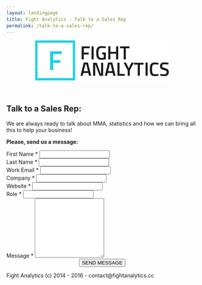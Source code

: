 ```yaml
---
layout: landingpage
title: Fight Analytics - Talk to a Sales Rep
permalink: /talk-to-a-sales-rep/
---
```


<header class="navbar-free-trial">
  <nav class="navbar navbar-landing navbar-inverse">
    <div class="container">
      <div class="navbar-header">
        <a href="/" class="navbar-brand">
                <img alt="Fight Analytics - MMA Stats" src="/images/fight-analytics-logo.png" />
            </a>
      </div>
    </div>
  </nav>
</header>
<article>
  <div class="header-landing">
    <div class="container">
      <div class="inner-text">
        <h1>Talk to a Sales Rep:</h1>
        <p>We are always ready to talk about MMA, statistics and how we can bring all this to help your business!</p>
        <p><strong>Please, send us a message:</strong></p>
      </div>
    </div>
  </div>
  <div class="container">
    <div class="row">
      <div class="core-content">
        <div class="card-md">
          <div class="thumbnail">
            <div class="caption">
              <!-- Begin MailChimp Signup Form -->
              <div id="mc_embed_signup">
                <form id="form-talk-to-a-specialist" name="mc-embedded-subscribe-form">
                  <div id="mc_embed_signup_scroll">
                    <div class="row">
                      <div class="form-group col-md-6">
                        <label for="mce-FNAME">First Name <span class="asterisk">*</span></label>
                        <input type="text" value="" name="FNAME" class="required form-control" required="" id="mce-FNAME" />
                      </div>
                      <div class="form-group col-md-6">
                        <label for="mce-LNAME">Last Name  <span class="asterisk">*</span></label>
                        <input type="text" value="" name="LNAME" class="form-control" required="" id="mce-LNAME" />
                      </div>
                    </div>
                    <div class="row">
                      <div class="form-group col-md-6">
                        <label for="mce-EMAIL">Work Email <span class="asterisk">*</span></label>
                        <input type="email" value="" name="EMAIL" class="form-control email" required="" id="mce-EMAIL" />
                      </div>
                      <div class="form-group col-md-6">
                        <label for="mce-COMPANY">Company <span class="asterisk">*</span></label>
                        <input type="text" value="" name="COMPANY" class="form-control" required="" id="mce-COMPANY" />
                      </div>
                    </div>
                    <div class="row">
                      <div class="form-group col-md-6">
                        <label for="mce-WEBSITE">Website <span class="asterisk">*</span></label>
                        <input type="url" value="" name="WEBSITE" class="form-control url" id="mce-WEBSITE" />
                      </div>
                      <div class="form-group col-md-6">
                        <label for="mce-JOBTITLE">Role <span class="asterisk">*</span></label>
                        <input type="text" value="" name="JOBTITLE" class="form-control" required="" id="mce-JOBTITLE" />
                      </div>
                    </div>
                    <div class="row">
                      <div class="form-group col-md-12">
                        <label for="mce-MESSAGE">Message <span class="asterisk">*</span></label>
                        <textarea name="" id="mce-MESSAGE" rows="10" class="form-control"></textarea>
                      </div>
                    </div>
                    <div id="mce-responses" class="clear">
                      <div class="response" id="mce-error-response" style="display:none"></div>
                      <div class="response" id="mce-success-response" style="display:none"></div>
                    </div>
                    <!-- real people should not fill this in and expect good things - do not remove this or risk form bot signups-->
                    <div style="position: absolute; left: -5000px;" aria-hidden="true"><input type="text" name="b_5cae10e10871b3ddcfd442ba5_d5b23ebcef" tabindex="-1" value="" /></div>
                    <div style="text-align: center;">
                      <div class="clear">
                        <!-- <input type="submit" value="" name="subscribe" id="mc-embedded-subscribe" class="btn btn-primary btn-lg"> -->
                        <button class="btn btn-lg btn-primary" id="button-send">
                                                <span class="titlebutton">SEND MESSAGE</span>
                                                <span class="subtext"></span>
                                            </button>
                      </div>
                    </div>
                  </div>
                </form>
              </div>
              <!--End mc_embed_signup-->
            </div>
          </div>
        </div>
      </div>
      <!-- <div class="core-content col-md-6 free-trial-pull">
            <div class="mockup">
                <div class="mockup-header">
                    <span class="glyphicon glyphicon-menu-hamburger pull-right" aria-hidden="true"></span>
                    <div class="mc-button-group">
                        <div class="mc-button mc-button-order-1"></div>
                        <div class="mc-button mc-button-order-2"></div>
                        <div class="mc-button mc-button-order-3"></div>
                    </div>
                    <div class="f-search-group">
                        <div class="f-search-input"></div>
                    </div>
                </div>
                <div class="mockup-body">
                    <img src="/images/mockup-zero-hora.jpg" alt="Live MMA stats data feed demonstration" />
                </div>
            </div>
            <div class="list-feature">
                <h3 class="feature-title"><i class="fa fa-refresh"></i> Real time monitoring fights</h3>
                <p>Fight Analytics is a suite of products that delivers all UFC up-to-the-minute statistics, utilizing a reliability technology with accurate results streamed directly to your audience.</p>
            </div>
            <div class="row">
                <div class="card-sm col-md-4">
                    <i class="fa fa-line-chart"></i>
                    <h3>10 Stats of Each Fighter</h3>
                </div>
                <div class="card-sm col-md-4">
                    <i class="fa fa-language"></i>
                    <h3>Multi-Language Support</h3>
                </div>
                <div class="card-sm col-md-4">
                    <i class="fa fa-support"></i>
                    <h3>24/7 Support</h3>
                </div>
            </div>
            <div class="list-feature">
                <h3><i class="fa fa-check-circle"></i> Easy installation. Designed for you.</h3>
                <p>Installing Fight Analytics on your website is quite simple: just a single iframe code line and that's it. Also, we customize it for you, using the same colors, suiting for your UI.</p>
            </div>
            <div class="row">
                <blockquote style="margin-top: 20px">
                    <p>“Fight Analytics gives the fans what they want:
                    every punch, every kick, every takedown...
                    they pull know punches!” </p>
                    <footer>
                        <span class="client-img" style="width: 70px; border-radius: 50%; float: left; overflow: hidden; display: block;"><img src="/images/kean-pishna.jpg" style="width: 70px;" /></span>
                        <div class="text-cite">
                            <cite>Ken Pishna</cite>
                            <small>editor, mmaweekly.com</small>
                        </div>
                    </footer>
                </blockquote>
            </div>
        </div> -->
    </div>
  </div>
</article>

<div class="footer-landing">
  <p>Fight Analytics (c) 2014 - 2016 - contact@fightanalytics.cc</p>
</div>
